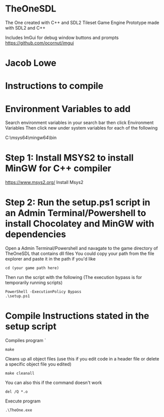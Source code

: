 # TheOneSDL
 The One created with C++ and SDL2
 Tileset Game Engine Prototype made with SDL2 and C++

 Includes ImGui for debug window buttons and prompts
 https://github.com/ocornut/imgui

# Jacob Lowe

# Instructions to compile

# Environment Variables to add
Search environment variables in your search bar then click Environment Variables
Then click new under system variables for each of the following

C:\msys64\mingw64\bin

# Step 1: Install MSYS2 to install MinGW for C++ compiler
https://www.msys2.org/
Install Msys2

# Step 2: Run the setup.ps1 script in an Admin Terminal/Powershell to install Chocolatey and MinGW with dependencies
Open a Admin Terminal/Powershell and navagate to the game directory of TheOneSDL that contains dll files
You could copy your path from the file explorer and paste it in the path if you'd like
```
cd (your game path here)
```
Then run the script with the following (The execution bypass is for temporarily running scripts)
```
PowerShell -ExecutionPolicy Bypass
.\setup.ps1
```

# Compile Instructions stated in the setup script

Compiles program
`
```
make
```
Cleans up all object files (use this if you edit code in a header file or delete a specific object file you edited)
```
make cleanall
```
You can also this if the command doesn't work
```
del /Q *.o
```
Execute program
```
.\TheOne.exe
```
